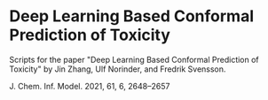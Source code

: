 # Deep Learning Based Conformal Prediction of Toxicity

Scripts for the paper "Deep Learning Based Conformal Prediction of Toxicity" by Jin Zhang, Ulf Norinder, and Fredrik Svensson.

J. Chem. Inf. Model. 2021, 61, 6, 2648–2657
